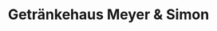 ---
title: "Getränkehaus Meyer & Simon"
url: /greifswald/getraenkehaus-meyer-und-simon/
shop: Getränke
---